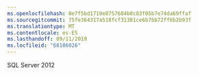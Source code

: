 ```yaml
---
ms.openlocfilehash: 0e7f5bd1710e8757684b0c83f05b7e74da69ffaf
ms.sourcegitcommit: 75fe364317a518fcf31381ce6b7bb72ff6b2b93f
ms.translationtype: MT
ms.contentlocale: es-ES
ms.lasthandoff: 09/11/2019
ms.locfileid: "68186026"
---
```

SQL Server 2012
